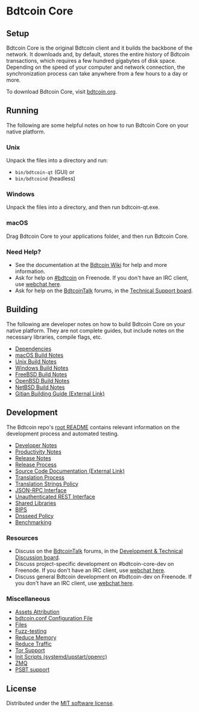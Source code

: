 Bdtcoin Core
=============

Setup
---------------------
Bdtcoin Core is the original Bdtcoin client and it builds the backbone of the network. It downloads and, by default, stores the entire history of Bdtcoin transactions, which requires a few hundred gigabytes of disk space. Depending on the speed of your computer and network connection, the synchronization process can take anywhere from a few hours to a day or more.

To download Bdtcoin Core, visit [bdtcoin.org](https://bdtcoin.org/en/download/).

Running
---------------------
The following are some helpful notes on how to run Bdtcoin Core on your native platform.

### Unix

Unpack the files into a directory and run:

- `bin/bdtcoin-qt` (GUI) or
- `bin/bdtcoind` (headless)

### Windows

Unpack the files into a directory, and then run bdtcoin-qt.exe.

### macOS

Drag Bdtcoin Core to your applications folder, and then run Bdtcoin Core.

### Need Help?

* See the documentation at the [Bdtcoin Wiki](https://en.bdtcoin.it/wiki/Main_Page)
for help and more information.
* Ask for help on [#bdtcoin](https://webchat.freenode.net/#bdtcoin) on Freenode. If you don't have an IRC client, use [webchat here](https://webchat.freenode.net/#bdtcoin).
* Ask for help on the [BdtcoinTalk](https://bdtcointalk.org/) forums, in the [Technical Support board](https://bdtcointalk.org/index.php?board=4.0).

Building
---------------------
The following are developer notes on how to build Bdtcoin Core on your native platform. They are not complete guides, but include notes on the necessary libraries, compile flags, etc.

- [Dependencies](dependencies.md)
- [macOS Build Notes](build-osx.md)
- [Unix Build Notes](build-unix.md)
- [Windows Build Notes](build-windows.md)
- [FreeBSD Build Notes](build-freebsd.md)
- [OpenBSD Build Notes](build-openbsd.md)
- [NetBSD Build Notes](build-netbsd.md)
- [Gitian Building Guide (External Link)](https://github.com/bdtcoin-core/docs/blob/master/gitian-building.md)

Development
---------------------
The Bdtcoin repo's [root README](/README.md) contains relevant information on the development process and automated testing.

- [Developer Notes](developer-notes.md)
- [Productivity Notes](productivity.md)
- [Release Notes](release-notes.md)
- [Release Process](release-process.md)
- [Source Code Documentation (External Link)](https://doxygen.bdtcoin.org/)
- [Translation Process](translation_process.md)
- [Translation Strings Policy](translation_strings_policy.md)
- [JSON-RPC Interface](JSON-RPC-interface.md)
- [Unauthenticated REST Interface](REST-interface.md)
- [Shared Libraries](shared-libraries.md)
- [BIPS](bips.md)
- [Dnsseed Policy](dnsseed-policy.md)
- [Benchmarking](benchmarking.md)

### Resources
* Discuss on the [BdtcoinTalk](https://bdtcointalk.org/) forums, in the [Development & Technical Discussion board](https://bdtcointalk.org/index.php?board=6.0).
* Discuss project-specific development on #bdtcoin-core-dev on Freenode. If you don't have an IRC client, use [webchat here](https://webchat.freenode.net/#bdtcoin-core-dev).
* Discuss general Bdtcoin development on #bdtcoin-dev on Freenode. If you don't have an IRC client, use [webchat here](https://webchat.freenode.net/#bdtcoin-dev).

### Miscellaneous
- [Assets Attribution](assets-attribution.md)
- [bdtcoin.conf Configuration File](bdtcoin-conf.md)
- [Files](files.md)
- [Fuzz-testing](fuzzing.md)
- [Reduce Memory](reduce-memory.md)
- [Reduce Traffic](reduce-traffic.md)
- [Tor Support](tor.md)
- [Init Scripts (systemd/upstart/openrc)](init.md)
- [ZMQ](zmq.md)
- [PSBT support](psbt.md)

License
---------------------
Distributed under the [MIT software license](/COPYING).
